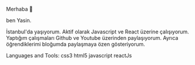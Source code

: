 Merhaba 👋 

ben Yasin.

İstanbul'da yaşıyorum. Aktif olarak Javascript ve React üzerine çalışıyorum.
Yaptığım çalışmaları Github ve Youtube üzerinden paylaşıyorum. 
Ayrıca öğrendiklerimi bloğumda paylaşmaya
özen gösteriyorum.

Languages and Tools:
css3 html5 javascript reactJs


